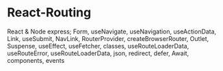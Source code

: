 # React-Routing
React &amp; Node express; Form,   useNavigate,   useNavigation,   useActionData,  Link, useSubmit, NavLink, RouterProvider, createBrowserRouter, Outlet, Suspense,  useEffect,  useFetcher,  classes, useRouteLoaderData, useRouteError, useRouteLoaderData,   json,   redirect,   defer,   Await, components, events
